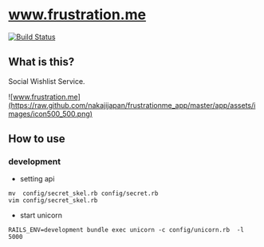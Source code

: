 # www.frustration.me

[![Build Status](https://api.travis-ci.org/nakajijapan/frustrationme_app.png?branch=master)](http://travis-ci.org/nakajijapan/frustrationme_app)

## What is this?

Social Wishlist Service.

![www.frustration.me](https://raw.github.com/nakajijapan/frustrationme_app/master/app/assets/images/icon500_500.png)

## How to use

### development

* setting api

```
mv  config/secret_skel.rb config/secret.rb
vim config/secret_skel.rb
```

* start unicorn

```
RAILS_ENV=development bundle exec unicorn -c config/unicorn.rb  -l 5000
```


